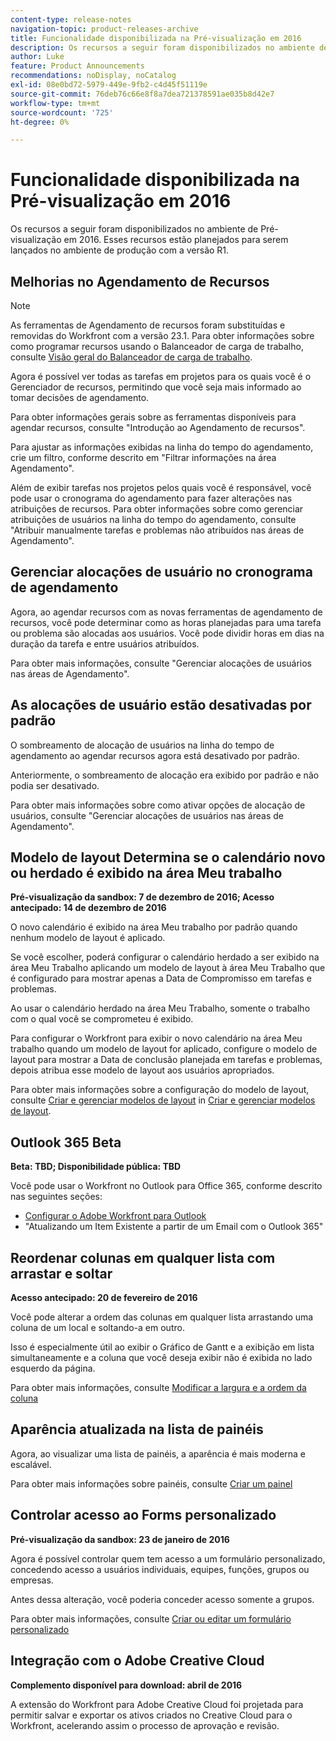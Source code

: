 ```yaml
---
content-type: release-notes
navigation-topic: product-releases-archive
title: Funcionalidade disponibilizada na Pré-visualização em 2016
description: Os recursos a seguir foram disponibilizados no ambiente de Pré-visualização em 2016. Esses recursos estão planejados para serem lançados no ambiente de produção com a versão R1.
author: Luke
feature: Product Announcements
recommendations: noDisplay, noCatalog
exl-id: 08e0bd72-5979-449e-9fb2-c4d45f51119e
source-git-commit: 76deb76c66e8f8a7dea721378591ae035b8d42e7
workflow-type: tm+mt
source-wordcount: '725'
ht-degree: 0%

---
```


# Funcionalidade disponibilizada na Pré-visualização em 2016

Os recursos a seguir foram disponibilizados no ambiente de Pré-visualização em 2016. Esses recursos estão planejados para serem lançados no ambiente de produção com a versão R1.

## Melhorias no Agendamento de Recursos

>[!NOTE]
>
>As ferramentas de Agendamento de recursos foram substituídas e removidas do Workfront com a versão 23.1. Para obter informações sobre como programar recursos usando o Balanceador de carga de trabalho, consulte [Visão geral do Balanceador de carga de trabalho](../../../../resource-mgmt/workload-balancer/overview-workload-balancer.md).

Agora é possível ver todas as tarefas em projetos para os quais você é o Gerenciador de recursos, permitindo que você seja mais informado ao tomar decisões de agendamento.

Para obter informações gerais sobre as ferramentas disponíveis para agendar recursos, consulte &quot;Introdução ao Agendamento de recursos&quot;.

Para ajustar as informações exibidas na linha do tempo do agendamento, crie um filtro, conforme descrito em &quot;Filtrar informações na área Agendamento&quot;.

Além de exibir tarefas nos projetos pelos quais você é responsável, você pode usar o cronograma do agendamento para fazer alterações nas atribuições de recursos. Para obter informações sobre como gerenciar atribuições de usuários na linha do tempo do agendamento, consulte &quot;Atribuir manualmente tarefas e problemas não atribuídos nas áreas de Agendamento&quot;.

## Gerenciar alocações de usuário no cronograma de agendamento

Agora, ao agendar recursos com as novas ferramentas de agendamento de recursos, você pode determinar como as horas planejadas para uma tarefa ou problema são alocadas aos usuários. Você pode dividir horas em dias na duração da tarefa e entre usuários atribuídos.

Para obter mais informações, consulte &quot;Gerenciar alocações de usuários nas áreas de Agendamento&quot;.

## As alocações de usuário estão desativadas por padrão

O sombreamento de alocação de usuários na linha do tempo de agendamento ao agendar recursos agora está desativado por padrão.

Anteriormente, o sombreamento de alocação era exibido por padrão e não podia ser desativado.

Para obter mais informações sobre como ativar opções de alocação de usuários, consulte &quot;Gerenciar alocações de usuários nas áreas de Agendamento&quot;.

## Modelo de layout Determina se o calendário novo ou herdado é exibido na área Meu trabalho

**Pré-visualização da sandbox: 7 de dezembro de 2016; Acesso antecipado: 14 de dezembro de 2016** 

O novo calendário é exibido na área Meu trabalho por padrão quando nenhum modelo de layout é aplicado.

Se você escolher, poderá configurar o calendário herdado a ser exibido na área Meu Trabalho aplicando um modelo de layout à área Meu Trabalho que é configurado para mostrar apenas a Data de Compromisso em tarefas e problemas.

Ao usar o calendário herdado na área Meu Trabalho, somente o trabalho com o qual você se comprometeu é exibido.

Para configurar o Workfront para exibir o novo calendário na área Meu trabalho quando um modelo de layout for aplicado, configure o modelo de layout para mostrar a Data de conclusão planejada em tarefas e problemas, depois atribua esse modelo de layout aos usuários apropriados.

Para obter mais informações sobre a configuração do modelo de layout, consulte [Criar e gerenciar modelos de layout](../../../../administration-and-setup/customize-workfront/use-layout-templates/create-and-manage-layout-templates.md#customizing-my-work) in [Criar e gerenciar modelos de layout](../../../../administration-and-setup/customize-workfront/use-layout-templates/create-and-manage-layout-templates.md).

## Outlook 365 Beta

**Beta: TBD; Disponibilidade pública: TBD**

Você pode usar o Workfront no Outlook para Office 365, conforme descrito nas seguintes seções:

* [Configurar o Adobe Workfront para Outlook](../../../../workfront-integrations-and-apps/using-workfront-with-outlook/set-up-workfront-for-outlook.md)
* &quot;Atualizando um Item Existente a partir de um Email com o Outlook 365&quot;

## Reordenar colunas em qualquer lista com arrastar e soltar

**Acesso antecipado: 20 de fevereiro de 2016**

Você pode alterar a ordem das colunas em qualquer lista arrastando uma coluna de um local e soltando-a em outro.

Isso é especialmente útil ao exibir o Gráfico de Gantt e a exibição em lista simultaneamente e a coluna que você deseja exibir não é exibida no lado esquerdo da página. 

Para obter mais informações, consulte [Modificar a largura e a ordem da coluna](../../../../reports-and-dashboards/reports/reporting-elements/modify-column-width-order.md)

## Aparência atualizada na lista de painéis

Agora, ao visualizar uma lista de painéis, a aparência é mais moderna e escalável.

Para obter mais informações sobre painéis, consulte [Criar um painel](../../../../reports-and-dashboards/dashboards/creating-and-managing-dashboards/create-dashboard.md)

## Controlar acesso ao Forms personalizado

**Pré-visualização da sandbox: 23 de janeiro de 2016**

Agora é possível controlar quem tem acesso a um formulário personalizado, concedendo acesso a usuários individuais, equipes, funções, grupos ou empresas. 

Antes dessa alteração, você poderia conceder acesso somente a grupos.

Para obter mais informações, consulte [Criar ou editar um formulário personalizado](../../../../administration-and-setup/customize-workfront/create-manage-custom-forms/create-or-edit-a-custom-form.md)

## Integração com o Adobe Creative Cloud

**Complemento disponível para download: abril de 2016**

A extensão do Workfront para Adobe Creative Cloud foi projetada para permitir salvar e exportar os ativos criados no Creative Cloud para o Workfront, acelerando assim o processo de aprovação e revisão.
